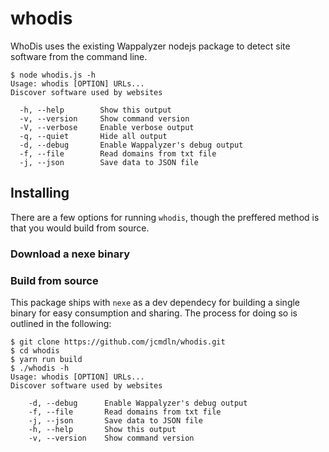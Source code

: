 # whodis
WhoDis uses the existing Wappalyzer nodejs package to detect site
software from the command line.

	$ node whodis.js -h
	Usage: whodis [OPTION] URLs...
	Discover software used by websites

      -h, --help        Show this output
      -v, --version     Show command version
      -V, --verbose     Enable verbose output
      -q, --quiet       Hide all output
      -d, --debug       Enable Wappalyzer's debug output
      -f, --file        Read domains from txt file
      -j, --json        Save data to JSON file


## Installing
There are a few options for running `whodis`, though the preffered method is 
that you would build from source.

### Download a nexe binary


### Build from source
This package ships with `nexe` as a dev dependecy for building a single binary
for easy consumption and sharing. The process for doing so is outlined in the 
following:

    $ git clone https://github.com/jcmdln/whodis.git
    $ cd whodis
    $ yarn run build
    $ ./whodis -h
    Usage: whodis [OPTION] URLs...
    Discover software used by websites

        -d, --debug      Enable Wappalyzer's debug output
        -f, --file       Read domains from txt file
        -j, --json       Save data to JSON file
        -h, --help       Show this output
        -v, --version    Show command version
